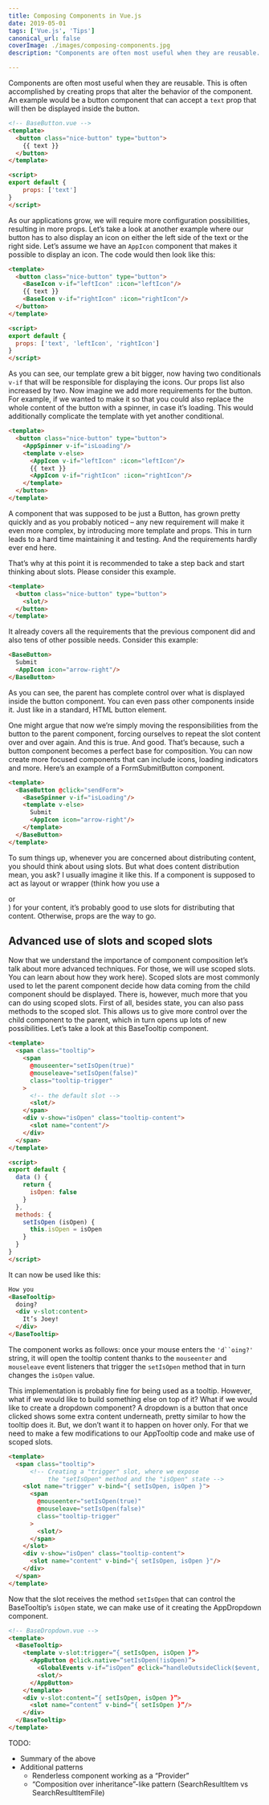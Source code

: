 ```yaml
---
title: Composing Components in Vue.js
date: 2019-05-01
tags: ['Vue.js', 'Tips']
canonical_url: false
coverImage: ./images/composing-components.jpg
description: "Components are often most useful when they are reusable. This is often accomplished by creating a set of props that can alter the behaviour of the component. An example of that would be a button component that can accept a text prop that will then be displayed inside the button."

---
```


Components are often most useful when they are reusable. This is often accomplished by creating props that alter the behavior of the component. An example would be a button component that can accept a `text` prop that will then be displayed inside the button.

```html
<!-- BaseButton.vue -->
<template>
  <button class="nice-button" type="button">
    {{ text }}
  </button>
</template>

<script>
export default {
    props: ['text']
}
</script>
```

As our applications grow, we will require more configuration possibilities, resulting in more props. Let’s take a look at another example where our button has to also display an icon on either the left side of the text or the right side. Let’s assume we have an `AppIcon` component that makes it possible to display an icon. The code would then look like this:

```html
<template>
  <button class="nice-button" type="button">
    <BaseIcon v-if="leftIcon" :icon="leftIcon"/>
    {{ text }}
    <BaseIcon v-if="rightIcon" :icon="rightIcon"/>
  </button>
</template>

<script>
export default {
  props: ['text', 'leftIcon', 'rightIcon']
}
</script>
```

As you can see, our template grew a bit bigger, now having two conditionals `v-if` that will be responsible for displaying the icons. Our props list also increased by two. Now imagine we add more requirements for the button. For example, if we wanted to make it so that you could also replace the whole content of the button with a spinner, in case it’s loading. This would additionally complicate the template with yet another conditional.

```html
<template>
  <button class="nice-button" type="button">
    <AppSpinner v-if="isLoading"/>
    <template v-else>
      <AppIcon v-if="leftIcon" :icon="leftIcon"/>
      {{ text }}
      <AppIcon v-if="rightIcon" :icon="rightIcon"/>
    </template>
  </button>
</template>
```

A component that was supposed to be just a Button, has grown pretty quickly and as you probably noticed – any new requirement will make it even more complex, by introducing more template and props. This in turn leads to a hard time maintaining it and testing. And the requirements hardly ever end here.

That’s why at this point it is recommended to take a step back and start thinking about slots. Please consider this example.

```html
<template>
  <button class="nice-button" type="button">
    <slot/>
  </button>
</template>
```

It already covers all the requirements that the previous component did and also tens of other possible needs.  Consider this example:

```html
<BaseButton>
  Submit
  <AppIcon icon="arrow-right"/>
</BaseButton>
```

As you can see, the parent has complete control over what is displayed inside the button component. You can even pass other components inside it. Just like in a standard, HTML button element.

One might argue that now we’re simply moving the responsibilities from the button to the parent component, forcing ourselves to repeat the slot content over and over again. And this is true. And good. That’s because, such a button component becomes a perfect base for composition. You can now create more focused components that can include icons, loading indicators and more. Here’s an example of a FormSubmitButton component.

```html
<template>
  <BaseButton @click="sendForm">
    <BaseSpinner v-if="isLoading"/>
    <template v-else>
      Submit
      <AppIcon icon="arrow-right"/>
    </template>
  </BaseButton>
</template>
```

To sum things up, whenever you are concerned about distributing content, you should think about using slots. But what does content distribution mean, you ask? I usually imagine it like this. If a component is supposed to act as layout or wrapper (think how you use a <div> or <form>) for your content, it’s probably good to use slots for distributing that content. Otherwise, props are the way to go.

## Advanced use of slots and scoped slots

Now that we understand the importance of component composition let’s talk about more advanced techniques. For those, we will use scoped slots. You can learn about how they work here). Scoped slots are most commonly used to let the parent component decide how data coming from the child component should be displayed. There is, however, much more that you can do using scoped slots.
First of all, besides state, you can also pass methods to the scoped slot. This allows us to give more control over the child component to the parent, which in turn opens up lots of new possibilities.
Let’s take a look at this BaseTooltip component.

```html
<template>
  <span class="tooltip">
    <span
      @mouseenter="setIsOpen(true)"
      @mouseleave="setIsOpen(false)"
      class="tooltip-trigger"
    >
      <!-- the default slot -->
      <slot/>
    </span>
    <div v-show="isOpen" class="tooltip-content">
      <slot name="content"/>
    </div>
  </span>
</template>

<script>
export default {
  data () {
    return {
      isOpen: false
    }
  },
  methods: {
    setIsOpen (isOpen) {
      this.isOpen = isOpen
    }
  }
}
</script>
```

It can now be used like this:

```html
How you
<BaseTooltip>
  doing?
  <div v-slot:content>
    It’s Joey!
  </div>
</BaseTooltip>
```

The component works as follows: once your mouse enters the `'d``oing?'` string, it will open the tooltip content thanks to the `mouseenter` and `mouseleave` event listeners that trigger the `setIsOpen` method that in turn changes the `isOpen` value.

This implementation is probably fine for being used as a tooltip. However, what if we would like to build something else on top of it? What if we would like to create a dropdown component?
A dropdown is a button that once clicked shows some extra content underneath, pretty similar to how the tooltip does it. But, we don’t want it to happen on hover only. For that we need to make a few modifications to our AppTooltip code and make use of scoped slots.

```html
<template>
  <span class="tooltip">
      <!-- Creating a "trigger" slot, where we expose
           the "setIsOpen" method and the "isOpen" state -->
    <slot name="trigger" v-bind="{ setIsOpen, isOpen }">
      <span
        @mouseenter="setIsOpen(true)"
        @mouseleave="setIsOpen(false)"
        class="tooltip-trigger"
      >
        <slot/>
      </span>
    </slot>
    <div v-show="isOpen" class="tooltip-content">
      <slot name="content" v-bind="{ setIsOpen, isOpen }"/>
    </div>
  </span>
</template>
```

Now that the slot receives the method `setIsOpen` that can control the BaseTooltip’s `isOpen` state, we can make use of it creating the AppDropdown component.


```html
<!-- BaseDropdown.vue -->
<template>
  <BaseTooltip>
    <template v-slot:trigger=“{ setIsOpen, isOpen }”>
      <AppButton @click.native=“setIsOpen(!isOpen)”>
        <GlobalEvents v-if=“isOpen” @click=“handleOutsideClick($event, setIsOpen)”/>
        <slot/>
      </AppButton>
    </template>
    <div v-slot:content=“{ setIsOpen, isOpen }”>
      <slot name=“content” v-bind=“{ setIsOpen }”/>
    </div>
  </BaseTooltip>
</template>
```


TODO:

- Summary of the above
- Additional patterns
    - Renderless component working as a “Provider”
    - “Composition over inheritance”-like pattern (SearchResultItem vs SearchResultItemFile)
